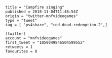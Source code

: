 ```
title = "Campfire singing"
published = 2018-11-04T11:48:54Z
origin = "twitter-mnfvideogames"
type = "tweet"
tag = [ "ps4share", "red-dead-redemption-2",]

[twitter]
account = "mnfvideogames"
first_tweet = "1059049846504599552"
retweets = 1
favourites = 0
```

<p class='image'><img src='https://mnf.m17s.net/2018/11/04/DrKAOJHX0AAWcZe.jpg' alt=''></p>

